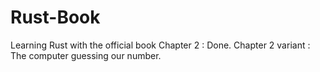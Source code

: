 # Rust-Book
 Learning Rust with the official book
Chapter 2 : Done.
Chapter 2 variant : The computer guessing our number.